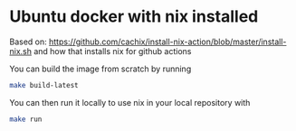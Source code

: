 # Ubuntu docker with nix installed

Based on: https://github.com/cachix/install-nix-action/blob/master/install-nix.sh
and how that installs nix for github actions

You can build the image from scratch by running

```bash
make build-latest
```

You can then run it locally to use nix in your local repository with

```bash
make run
```